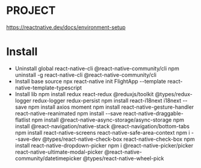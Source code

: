 # PROJECT
https://reactnative.dev/docs/environment-setup

# Install
- Uninstall global react-native-cli @react-native-community/cli
npm uninstall -g react-native-cli @react-native-community/cli
- Install base source
npx react-native init FlightApp --template react-native-template-typescript
- Install lib
npm install redux react-redux @reduxjs/toolkit @types/redux-logger redux-logger redux-persist
npm install react-i18next i18next --save
npm install axios moment
npm install react-native-gesture-handler react-native-reanimated
npm install --save react-native-draggable-flatlist
npm install @react-native-async-storage/async-storage
npm install @react-navigation/native-stack @react-navigation/bottom-tabs
npm install react-native-screens react-native-safe-area-context
npm i --save-dev @types/react-native-check-box react-native-check-box
npm install react-native-dropdown-picker
npm i @react-native-picker/picker react-native-ultimate-modal-picker @react-native-community/datetimepicker @types/react-native-wheel-pick